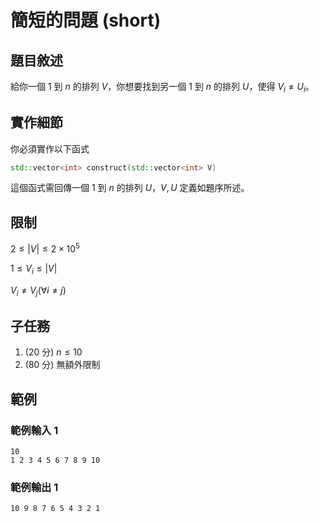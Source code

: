 # 簡短的問題 (short)

## 題目敘述
給你一個 $1$ 到 $n$ 的排列 $V$，你想要找到另一個 $1$ 到 $n$ 的排列 $U$，使得 $V_i \neq U_i$。

## 實作細節
你必須實作以下函式
```cpp
std::vector<int> construct(std::vector<int> V)
```
這個函式需回傳一個 $1$ 到 $n$ 的排列 $U$，$V, U$ 定義如題序所述。
## 限制
$2 \le |V| \le 2 \times 10^5$

$1 \le V_i \le |V|$

$V_i \neq V_j (\forall i \neq j)$

## 子任務
1. (20 分) $n \le 10$
2. (80 分) 無額外限制

## 範例 

### 範例輸入 1

```
10
1 2 3 4 5 6 7 8 9 10
```

### 範例輸出 1
```
10 9 8 7 6 5 4 3 2 1
```


